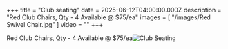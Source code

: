 +++
title = "Club seating"
date = 2025-06-12T04:00:00.000Z
description = "Red Club Chairs, Qty - 4 Available @ $75/ea"
images = [ "/images/Red Swivel Chair.jpg" ]
video = ""
+++

Red Club Chairs, Qty - 4 Available @ $75/ea![Club Seating](</images/Red Swivel Chair.jpg> "Red Club Chair Qty-4 available @ $75/ea")
